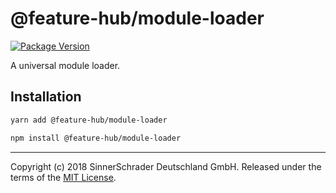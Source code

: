 # @feature-hub/module-loader

[![Package Version][package-badge]][package-npm]

A universal module loader.

## Installation

```sh
yarn add @feature-hub/module-loader
```

```sh
npm install @feature-hub/module-loader
```

---

Copyright (c) 2018 SinnerSchrader Deutschland GmbH. Released under the terms of
the [MIT License][license].

[license]: https://github.com/sinnerschrader/feature-hub/blob/master/LICENSE
[package-badge]: https://img.shields.io/npm/v/@feature-hub/module-loader.svg
[package-npm]: https://www.npmjs.com/package/@feature-hub/module-loader
